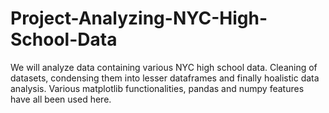 # Project-Analyzing-NYC-High-School-Data

We will analyze data containing various NYC high school data. Cleaning of datasets, condensing them into lesser dataframes and finally hoalistic data analysis. Various matplotlib functionalities, pandas and numpy features have all been used here.
